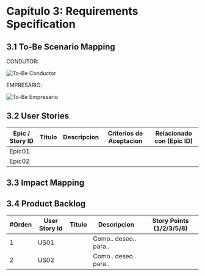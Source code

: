 # Capítulo 3: Requirements Specification
## 3.1 To-Be Scenario Mapping

CONDUTOR:

![To-Be Conductor](http://drive.google.com/uc?export=view&id=13XO2ldUwBU2K2Tk85qeJkGZs4A3wQZBd)

EMPRESARIO:

![To-Be Empresario](http://drive.google.com/uc?export=view&id=140L0o9TOQ-2vOZv1kPInCdfPtqfeJxVv)

## 3.2 User Stories

| Epic / Story ID            | Titulo                                    | Descripcion                               | Criterios de Aceptacion               | Relacionado con (Epic ID)   |
|----------------------------|-------------------------------------------| ------------------------------------------|---------------------------------------|-----------------------------|
| Epic01                     |                                           |                                           |                                       |                             |
| Epic02                     |                                           |                                           |                                       |                             |

## 3.3 Impact Mapping


## 3.4 Product Backlog

| #Orden       | User Story Id       | Titulo                               | Descripcion               | Story Points (1/2/3/5/8)   |
|--------------|---------------------|--------------------------------------|---------------------------|----------------------------|
| 1            | US01                |                                      | Como.. deseo.. para..     |                            |
| 2            | US02                |                                      | Como.. deseo.. para..     |                            |

